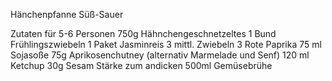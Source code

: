 Hänchenpfanne Süß-Sauer

Zutaten für 5-6 Personen
750g Hähnchengeschnetzeltes
1 Bund Frühlingszwiebeln
1 Paket Jasminreis
3 mittl. Zwiebeln
3 Rote Paprika
75 ml Sojasoße
75g Aprikosenchutney (alternativ Marmelade und Senf)
120 ml Ketchup
30g Sesam
Stärke zum andicken
500ml Gemüsebrühe
